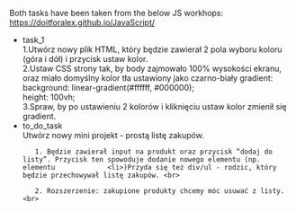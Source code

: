 Both tasks have been taken from the below JS workhops:
<br>
https://doitforalex.github.io/JavaScript/
<br>
<ul>
  <li>task_1</li>
      1.Utwórz nowy plik HTML, który będzie zawierał 2 pola wyboru koloru (góra i dół) i przycisk ustaw kolor. <br>
      2.Ustaw CSS strony tak, by body zajmowało 100% wysokości ekranu, oraz miało domyślny kolor tła ustawiony jako czarno-biały                   gradient: <br>
          background: linear-gradient(#ffffff, #000000); <br>
          height: 100vh; <br>
      3.Spraw, by po ustawieniu 2 kolorów i kliknięciu ustaw kolor zmienił się gradient.<br>
  <li>to_do_task</li>
  Utwórz nowy mini projekt - prostą listę zakupów.<br>

       1. Będzie zawierał input na produkt oraz przycisk “dodaj do listy”. Przycisk ten spowoduje dodanie nowego elementu (np. elementu             <li>)Przyda się też div/ul - rodzic, który będzie przechowywał listę zakupów. <br>

       2. Rozszerzenie: zakupione produkty chcemy móc usuwać z listy. <br>
  </ul>
